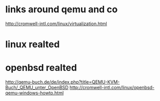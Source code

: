 links around qemu and co
========================

http://cromwell-intl.com/linux/virtualization.html

linux realted
=============


openbsd realted
===============

http://qemu-buch.de/de/index.php?title=QEMU-KVM-Buch/_QEMU_unter_OpenBSD
http://cromwell-intl.com/linux/openbsd-qemu-windows-howto.html
